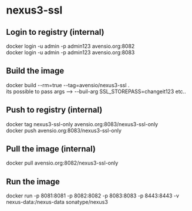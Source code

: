 # nexus3-ssl

## Login to registry (internal)
docker login -u admin -p admin123 avensio.org:8082  
docker login -u admin -p admin123 avensio.org:8083

## Build the image
docker build --rm=true --tag=avensio/nexus3-ssl .  
its possible to pass args --> --buil-arg SSL_STOREPASS=changeit123 etc..

## Push to registry (internal)
docker tag nexus3-ssl-only avensio.org:8083/nexus3-ssl-only  
docker push avensio.org:8083/nexus3-ssl-only

## Pull the image (internal)
docker pull avensio.org:8082/nexus3-ssl-only

## Run the image
docker run -p 8081:8081 -p 8082:8082 -p 8083:8083 -p 8443:8443 -v nexus-data:/nexus-data sonatype/nexus3
